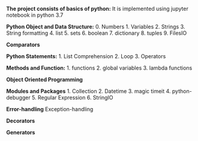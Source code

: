 **The project consists of basics of python:**
It is implemented using jupyter notebook in python 3.7

**Python Object and Data Structure:**
      0.  Numbers 
      1.  Variables
      2.  Strings
      3.  String formatting
      4.  list
      5.  sets
      6.  boolean
      7.  dictionary
      8.  tuples
      9.  FilesIO

**Comparators**

**Python Statements:**
      1.  List Comprehension
      2.  Loop
      3.  Operators

**Methods and Function:**
      1.  functions
      2.  global variables
      3.  lambda functions

**Object Oriented Programming**

**Modules and Packages**
      1.  Collection
      2.  Datetime
      3.  magic timeit
      4.  python-debugger
      5.  Regular Expression
      6.  StringIO

**Error-handling**
  Exception-handling

**Decorators**

**Generators**


